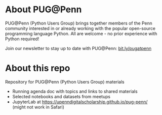 # About PUG@Penn
PUG@Penn (Python Users Group) brings together members of the Penn community interested in or already working with the popular open-source programming language Python. All are welcome - no prior experience with Python required!

Join our newsletter to stay up to date with PUG@Penn: [bit.ly/pugatpenn](http://www.bit.ly/pugatpenn)

# About this repo
Repository for PUG@Penn (Python Users Group) materials

- Running agenda doc with topics and links to shared materials
- Selected notebooks and datasets from meetups
- JupyterLab at https://upenndigitalscholarship.github.io/pug-penn/ (might not work in Safari)
